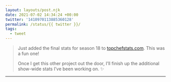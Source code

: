 ```yaml
---
layout: layouts/post.njk
date: 2021-07-02 14:34:24 +00:00
twitter: '1410970113885360128'
permalink: /status/{{ twitter }}/
tags: 
  - tweet
---
```


> Just added the final stats for season 18 to [topchefstats.com](https://topchefstats.com). This was a fun one!
> 
> Once I get this other project out the door, I’ll finish up the additional show-wide stats I’ve been working on. ✨

---
